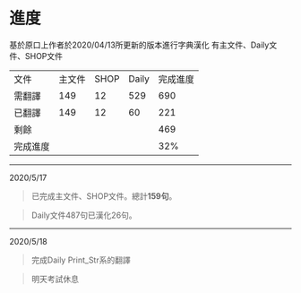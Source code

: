 進度
===
基於原口上作者於2020/04/13所更新的版本進行字典漢化
有主文件、Daily文件、SHOP文件

<table>
<tbody>
<tr>
<td>文件</td>
<td>主文件</td>
<td>SHOP</td>
<td>Daily</td>
<td>完成進度</td>
</tr>
<tr>
<td>需翻譯</td>
<td>149</td>
<td>12</td>
<td>529</td>
<td>690</td>
</tr>
<tr>
<td>已翻譯</td>
<td>149</td>
<td>12</td>
<td>60</td>
<td>221</td>
</tr>
<tr>
<td>剩餘</td>
<td></td>
<td></td>
<td></td>
<td>469</td>
</tr> 
<tr>
<td>完成進度</td>
<td>&nbsp;</td>
<td>&nbsp;</td>
<td>&nbsp;</td>
<td>32%</td>
</tr>
</tbody>
</table>

------------
2020/5/17
>已完成主文件、SHOP文件。總計**159句**。

>Daily文件487句已漢化26句。

---------------------------------------
2020/5/18
>完成Daily Print_Str系的翻譯

>明天考試休息
